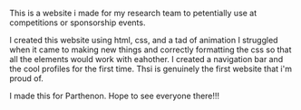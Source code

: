 This is a website i made for my research team to petentially use at competitions or sponsorship events.

I created this website using html, css, and a tad of animation
I struggled when it came to making new things and correctly formatting the css so that all the elements would work with eahother. I created a navigation bar and the cool profiles for the first time. Thsi is genuinely the first website that i'm proud of.

I made this for Parthenon. Hope to see everyone there!!!
